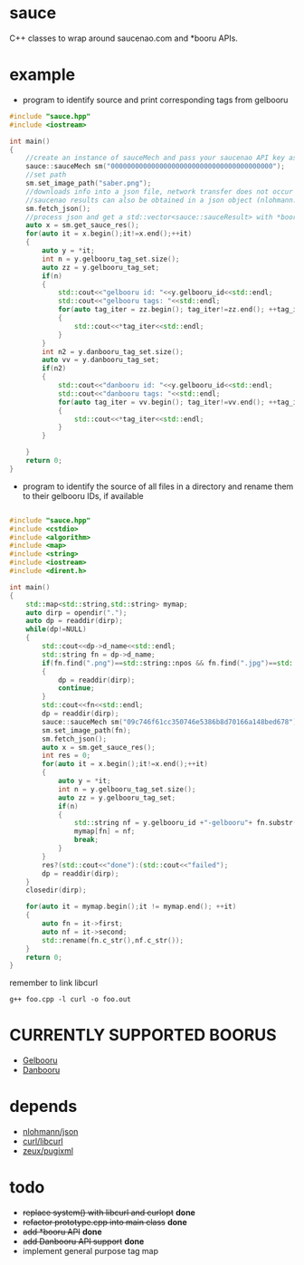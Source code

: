 # sauce
C++ classes to wrap around saucenao.com and \*booru APIs.

# example
- program to identify source and print corresponding tags from gelbooru
```c++
#include "sauce.hpp"
#include <iostream>

int main()
{
    //create an instance of sauceMech and pass your saucenao API key as the parameter   
    sauce::sauceMech sm("0000000000000000000000000000000000000000");
    //set path    
    sm.set_image_path("saber.png");
    //downloads info into a json file, network transfer does not occur if file already exists
    //saucenao results can also be obtained in a json object (nlohmann::json) with the sauceMech::get_json() function
    sm.fetch_json();
    //process json and get a std::vector<sauce::sauceResult> with *booru tag information, links and similarity percentage
    auto x = sm.get_sauce_res();
    for(auto it = x.begin();it!=x.end();++it)
    {
        auto y = *it;
        int n = y.gelbooru_tag_set.size();
        auto zz = y.gelbooru_tag_set;
        if(n)
        {
            std::cout<<"gelbooru id: "<<y.gelbooru_id<<std::endl;
            std::cout<<"gelbooru tags: "<<std::endl;
            for(auto tag_iter = zz.begin(); tag_iter!=zz.end(); ++tag_iter)
            {
                std::cout<<*tag_iter<<std::endl;
            }
        }
        int n2 = y.danbooru_tag_set.size();
        auto vv = y.danbooru_tag_set;
        if(n2)
        {
            std::cout<<"danbooru id: "<<y.gelbooru_id<<std::endl;
            std::cout<<"danbooru tags: "<<std::endl;
            for(auto tag_iter = vv.begin(); tag_iter!=vv.end(); ++tag_iter)
            {
                std::cout<<*tag_iter<<std::endl;
            }
        }

    }
    return 0;
}
```

- program to identify the source of all files in a directory and rename them to their gelbooru IDs, if available

```c++

#include "sauce.hpp"
#include <cstdio>
#include <algorithm>
#include <map>
#include <string>
#include <iostream>
#include <dirent.h>

int main()
{
    std::map<std::string,std::string> mymap;
    auto dirp = opendir(".");
    auto dp = readdir(dirp);
    while(dp!=NULL)
    {
        std::cout<<dp->d_name<<std::endl;
        std::string fn = dp->d_name;
        if(fn.find(".png")==std::string::npos && fn.find(".jpg")==std::string::npos)
        {
            dp = readdir(dirp);
            continue;
        }
        std::cout<<fn<<std::endl;
        dp = readdir(dirp);
        sauce::sauceMech sm("09c746f61cc350746e5386b8d70166a148bed678");
        sm.set_image_path(fn);
        sm.fetch_json();
        auto x = sm.get_sauce_res();
        int res = 0;
        for(auto it = x.begin();it!=x.end();++it)
        {
            auto y = *it;
            int n = y.gelbooru_tag_set.size();
            auto zz = y.gelbooru_tag_set;
            if(n)
            {
                std::string nf = y.gelbooru_id +"-gelbooru"+ fn.substr(fn.rfind("."));
                mymap[fn] = nf;
                break;
            }
        }
        res?(std::cout<<"done"):(std::cout<<"failed");
        dp = readdir(dirp);
    }   
    closedir(dirp);

    for(auto it = mymap.begin();it != mymap.end(); ++it)
    {
        auto fn = it->first;
        auto nf = it->second;
        std::rename(fn.c_str(),nf.c_str());
    }
    return 0;
}
```

remember to link libcurl

    g++ foo.cpp -l curl -o foo.out

# CURRENTLY SUPPORTED BOORUS
- [Gelbooru](https://gelbooru.com/)
- [Danbooru](https://danbooru.donmai.us/)

# depends
- [nlohmann/json](https://github.com/nlohmann/json)
- [curl/libcurl](https://github.com/curl/curl)
- [zeux/pugixml](https://github.com/zeux/pugixml)

# todo
- ~~replace system() with libcurl and curlopt~~ **done**
- ~~refactor prototype.cpp into main class~~ **done**
- ~~add \*booru API~~ **done**
- ~~add Danbooru API support~~ **done**
- implement general purpose tag map
